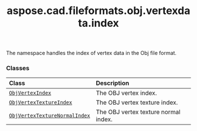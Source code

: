 ﻿---
title: aspose.cad.fileformats.obj.vertexdata.index
second_title: Aspose.CAD for Python via .NET API References
description: 
type: docs
weight: 10
url: /python-net/aspose.cad.fileformats.obj.vertexdata.index/
is_root: false
---

The namespace handles the index of vertex data in the Obj file format.

### Classes
| Class | Description |
| :- | :- |
| [`ObjVertexIndex`](/cad/python-net/aspose.cad.fileformats.obj.vertexdata.index/objvertexindex) | The OBJ vertex index. |
| [`ObjVertexTextureIndex`](/cad/python-net/aspose.cad.fileformats.obj.vertexdata.index/objvertextextureindex) | The OBJ vertex texture index. |
| [`ObjVertexTextureNormalIndex`](/cad/python-net/aspose.cad.fileformats.obj.vertexdata.index/objvertextexturenormalindex) | The OBJ vertex texture normal index. |


